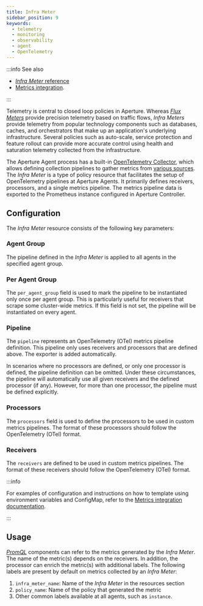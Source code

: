 ```yaml
---
title: Infra Meter
sidebar_position: 9
keywords:
  - telemetry
  - monitoring
  - observability
  - agent
  - OpenTelemetry
---
```


:::info See also

- [_Infra Meter_ reference][reference]
- [Metrics integration][integration].

:::

Telemetry is central to closed loop policies in Aperture. Whereas
[_Flux Meters_](./flux-meter.md) provide precision telemetry based on traffic
flows, _Infra Meters_ provide telemetry from popular technology components such
as databases, caches, and orchestrators that make up an application's underlying
infrastructure. Several policies such as auto-scale, service protection and
feature rollout can provide more accurate control using health and saturation
telemetry collected from the infrastructure.

The Aperture Agent process has a built-in
[OpenTelemetry Collector](https://github.com/open-telemetry/opentelemetry-collector),
which allows defining collection pipelines to gather metrics from [various
sources][integration]. The _Infra Meter_ is a type of policy resource that
facilitates the setup of OpenTelemetry pipelines at Aperture Agents. It
primarily defines receivers, processors, and a single metrics pipeline. The
metrics pipeline data is exported to the Prometheus instance configured in
Aperture Controller.

## Configuration

The _Infra Meter_ resource consists of the following key parameters:

### Agent Group

The pipeline defined in the _Infra Meter_ is applied to all agents in the
specified agent group.

### Per Agent Group

The `per_agent_group` field is used to mark the pipeline to be instantiated only
once per agent group. This is particularly useful for receivers that scrape some
cluster-wide metrics. If this field is not set, the pipeline will be
instantiated on every agent.

### Pipeline

The `pipeline` represents an OpenTelemetry (OTel) metrics pipeline definition.
This pipeline only uses receivers and processors that are defined above. The
exporter is added automatically.

In scenarios where no processors are defined, or only one processor is defined,
the pipeline definition can be omitted. Under these circumstances, the pipeline
will automatically use all given receivers and the defined processor (if any).
However, for more than one processor, the pipeline must be defined explicitly.

### Processors

The `processors` field is used to define the processors to be used in custom
metrics pipelines. The format of these processors should follow the
OpenTelemetry (OTel) format.

### Receivers

The `receivers` are defined to be used in custom metrics pipelines. The format
of these receivers should follow the OpenTelemetry (OTel) format.

:::info

For examples of configuration and instructions on how to template using
environment variables and ConfigMap, refer to the [Metrics integration
documentation][integration].

:::

## Usage

[_PromQL_][promql] components can refer to the metrics generated by the _Infra
Meter_. The name of the metric(s) depends on the receivers. In addition, the
processor can enrich the metric(s) with additional labels. The following labels
are present by default on metrics collected by an _Infra Meter_:

1. `infra_meter_name`: Name of the _Infra Meter_ in the resources section
2. `policy_name`: Name of the policy that generated the metric
3. Other common labels available at all agents, such as `instance`.

[reference]: /reference/configuration/spec.md#infra-meter
[promql]: /reference/configuration/spec.md#prom-q-l
[integration]: /integrations/metrics/metrics.md
